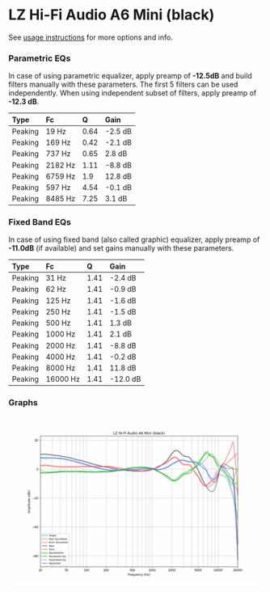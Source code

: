 # LZ Hi-Fi Audio A6 Mini (black)
See [usage instructions](https://github.com/jaakkopasanen/AutoEq#usage) for more options and info.

### Parametric EQs
In case of using parametric equalizer, apply preamp of **-12.5dB** and build filters manually
with these parameters. The first 5 filters can be used independently.
When using independent subset of filters, apply preamp of **-12.3 dB**.

| Type    | Fc      |    Q | Gain    |
|:--------|:--------|:-----|:--------|
| Peaking | 19 Hz   | 0.64 | -2.5 dB |
| Peaking | 169 Hz  | 0.42 | -2.1 dB |
| Peaking | 737 Hz  | 0.65 | 2.8 dB  |
| Peaking | 2182 Hz | 1.11 | -8.8 dB |
| Peaking | 6759 Hz | 1.9  | 12.8 dB |
| Peaking | 597 Hz  | 4.54 | -0.1 dB |
| Peaking | 8485 Hz | 7.25 | 3.1 dB  |

### Fixed Band EQs
In case of using fixed band (also called graphic) equalizer, apply preamp of **-11.0dB**
(if available) and set gains manually with these parameters.

| Type    | Fc       |    Q | Gain     |
|:--------|:---------|:-----|:---------|
| Peaking | 31 Hz    | 1.41 | -2.4 dB  |
| Peaking | 62 Hz    | 1.41 | -0.9 dB  |
| Peaking | 125 Hz   | 1.41 | -1.6 dB  |
| Peaking | 250 Hz   | 1.41 | -1.5 dB  |
| Peaking | 500 Hz   | 1.41 | 1.3 dB   |
| Peaking | 1000 Hz  | 1.41 | 2.1 dB   |
| Peaking | 2000 Hz  | 1.41 | -8.8 dB  |
| Peaking | 4000 Hz  | 1.41 | -0.2 dB  |
| Peaking | 8000 Hz  | 1.41 | 11.8 dB  |
| Peaking | 16000 Hz | 1.41 | -12.0 dB |

### Graphs
![](./LZ%20Hi-Fi%20Audio%20A6%20Mini%20(black).png)